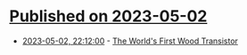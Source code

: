# [Published on 2023-05-02](index.md)

* [2023-05-02, 22:12:00](https://soylentnews.org/article.pl?sid=23/05/01/1545222&from=rss) - [The World's First Wood Transistor](https://soylentnews.org/article.pl?sid=23/05/01/1545222&from=rss)
